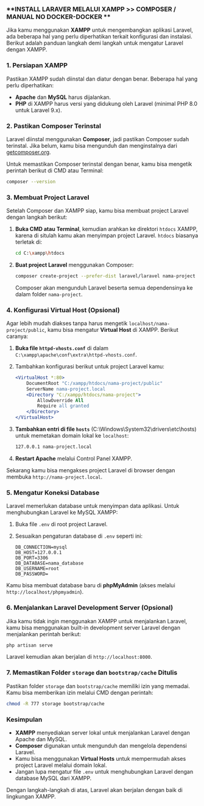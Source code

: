 ### **INSTALL LARAVER MELALUI XAMPP >> COMPOSER / MANUAL NO DOCKER-DOCKER **

Jika kamu menggunakan **XAMPP** untuk mengembangkan aplikasi Laravel, ada beberapa hal yang perlu diperhatikan terkait konfigurasi dan instalasi. Berikut adalah panduan langkah demi langkah untuk mengatur Laravel dengan XAMPP.

### 1. **Persiapan XAMPP**
Pastikan XAMPP sudah diinstal dan diatur dengan benar. Beberapa hal yang perlu diperhatikan:
   - **Apache** dan **MySQL** harus dijalankan.
   - **PHP** di XAMPP harus versi yang didukung oleh Laravel (minimal PHP 8.0 untuk Laravel 9.x).

### 2. **Pastikan Composer Terinstal**
Laravel diinstal menggunakan **Composer**, jadi pastikan Composer sudah terinstal. Jika belum, kamu bisa mengunduh dan menginstalnya dari [getcomposer.org](https://getcomposer.org/).

Untuk memastikan Composer terinstal dengan benar, kamu bisa mengetik perintah berikut di CMD atau Terminal:

```bash
composer --version
```

### 3. **Membuat Project Laravel**
Setelah Composer dan XAMPP siap, kamu bisa membuat project Laravel dengan langkah berikut:

1. **Buka CMD atau Terminal**, kemudian arahkan ke direktori `htdocs` XAMPP, karena di situlah kamu akan menyimpan project Laravel. `htdocs` biasanya terletak di:

   ```bash
   cd C:\xampp\htdocs
   ```

2. **Buat project Laravel** menggunakan Composer:

   ```bash
   composer create-project --prefer-dist laravel/laravel nama-project
   ```

   Composer akan mengunduh Laravel beserta semua dependensinya ke dalam folder `nama-project`.

### 4. **Konfigurasi Virtual Host (Opsional)**
Agar lebih mudah diakses tanpa harus mengetik `localhost/nama-project/public`, kamu bisa mengatur **Virtual Host** di XAMPP. Berikut caranya:

1. **Buka file `httpd-vhosts.conf`** di dalam `C:\xampp\apache\conf\extra\httpd-vhosts.conf`.

2. Tambahkan konfigurasi berikut untuk project Laravel kamu:

   ```apache
   <VirtualHost *:80>
       DocumentRoot "C:/xampp/htdocs/nama-project/public"
       ServerName nama-project.local
       <Directory "C:/xampp/htdocs/nama-project">
           AllowOverride All
           Require all granted
       </Directory>
   </VirtualHost>
   ```

3. **Tambahkan entri di file `hosts`** (C:\Windows\System32\drivers\etc\hosts) untuk memetakan domain lokal ke `localhost`:

   ```txt
   127.0.0.1 nama-project.local
   ```

4. **Restart Apache** melalui Control Panel XAMPP.

Sekarang kamu bisa mengakses project Laravel di browser dengan membuka `http://nama-project.local`.

### 5. **Mengatur Koneksi Database**
Laravel memerlukan database untuk menyimpan data aplikasi. Untuk menghubungkan Laravel ke MySQL XAMPP:

1. Buka file `.env` di root project Laravel.
2. Sesuaikan pengaturan database di `.env` seperti ini:

   ```env
   DB_CONNECTION=mysql
   DB_HOST=127.0.0.1
   DB_PORT=3306
   DB_DATABASE=nama_database
   DB_USERNAME=root
   DB_PASSWORD=
   ```

Kamu bisa membuat database baru di **phpMyAdmin** (akses melalui `http://localhost/phpmyadmin`).

### 6. **Menjalankan Laravel Development Server (Opsional)**
Jika kamu tidak ingin menggunakan XAMPP untuk menjalankan Laravel, kamu bisa menggunakan built-in development server Laravel dengan menjalankan perintah berikut:

```bash
php artisan serve
```

Laravel kemudian akan berjalan di `http://localhost:8000`.

### 7. **Memastikan Folder `storage` dan `bootstrap/cache` Ditulis**
Pastikan folder `storage` dan `bootstrap/cache` memiliki izin yang memadai. Kamu bisa memberikan izin melalui CMD dengan perintah:

```bash
chmod -R 777 storage bootstrap/cache
```

### Kesimpulan
- **XAMPP** menyediakan server lokal untuk menjalankan Laravel dengan Apache dan MySQL.
- **Composer** digunakan untuk mengunduh dan mengelola dependensi Laravel.
- Kamu bisa menggunakan **Virtual Hosts** untuk mempermudah akses project Laravel melalui domain lokal.
- Jangan lupa mengatur file `.env` untuk menghubungkan Laravel dengan database MySQL dari XAMPP.

Dengan langkah-langkah di atas, Laravel akan berjalan dengan baik di lingkungan XAMPP.
